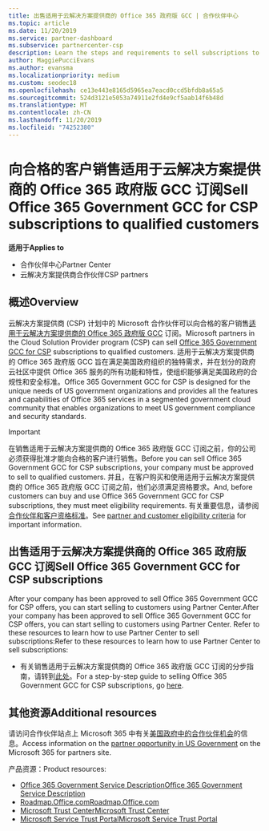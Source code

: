 ```yaml
---
title: 出售适用于云解决方案提供商的 Office 365 政府版 GCC | 合作伙伴中心
ms.topic: article
ms.date: 11/20/2019
ms.service: partner-dashboard
ms.subservice: partnercenter-csp
description: Learn the steps and requirements to sell subscriptions to Office 365 Government GCC for CSP to qualified United States government customers or contractors.
author: MaggiePucciEvans
ms.author: evansma
ms.localizationpriority: medium
ms.custom: seodec18
ms.openlocfilehash: ce13e443e8165d5965ea7eacd0ccd5bfdb8a65a5
ms.sourcegitcommit: 524d3121e5053a74911e2fd4e9cf5aab14f6b48d
ms.translationtype: MT
ms.contentlocale: zh-CN
ms.lasthandoff: 11/20/2019
ms.locfileid: "74252380"
---
```

# <a name="sell-office-365-government-gcc-for-csp-subscriptions-to-qualified-customers"></a><span data-ttu-id="e3323-103">向合格的客户销售适用于云解决方案提供商的 Office 365 政府版 GCC 订阅</span><span class="sxs-lookup"><span data-stu-id="e3323-103">Sell Office 365 Government GCC for CSP subscriptions to qualified customers</span></span>

<span data-ttu-id="e3323-104">**适用于**</span><span class="sxs-lookup"><span data-stu-id="e3323-104">**Applies to**</span></span>

-  <span data-ttu-id="e3323-105">合作伙伴中心</span><span class="sxs-lookup"><span data-stu-id="e3323-105">Partner Center</span></span>
-  <span data-ttu-id="e3323-106">云解决方案提供商合作伙伴</span><span class="sxs-lookup"><span data-stu-id="e3323-106">CSP partners</span></span>


## <a name="overview"></a><span data-ttu-id="e3323-107">概述</span><span class="sxs-lookup"><span data-stu-id="e3323-107">Overview</span></span>

<span data-ttu-id="e3323-108">云解决方案提供商 (CSP) 计划中的 Microsoft 合作伙伴可以向合格的客户销售[适用于云解决方案提供商的 Office 365 政府版 GCC](https://www.microsoft.com/microsoft-365/partners/governmentforCSP) 订阅。</span><span class="sxs-lookup"><span data-stu-id="e3323-108">Microsoft partners in the Cloud Solution Provider program (CSP) can sell [Office 365 Government GCC for CSP](https://www.microsoft.com/microsoft-365/partners/governmentforCSP) subscriptions to qualified customers.</span></span> <span data-ttu-id="e3323-109">适用于云解决方案提供商的 Office 365 政府版 GCC 旨在满足美国政府组织的独特需求，并在划分的政府云社区中提供 Office 365 服务的所有功能和特性，使组织能够满足美国政府的合规性和安全标准。</span><span class="sxs-lookup"><span data-stu-id="e3323-109">Office 365 Government GCC for CSP is designed for the unique needs of US government organizations and provides all the features and capabilities of Office 365 services in a segmented government cloud community that enables organizations to meet US government compliance and security standards.</span></span> 

>[!IMPORTANT] 
><span data-ttu-id="e3323-110">在销售适用于云解决方案提供商的 Office 365 政府版 GCC 订阅之前，你的公司必须获得批准才能向合格的客户进行销售。</span><span class="sxs-lookup"><span data-stu-id="e3323-110">Before you can sell Office 365 Government GCC for CSP subscriptions, your company must be approved to sell to qualified customers.</span></span> <span data-ttu-id="e3323-111">并且，在客户购买和使用适用于云解决方案提供商的 Office 365 政府版 GCC 订阅之前，他们必须满足资格要求。</span><span class="sxs-lookup"><span data-stu-id="e3323-111">And, before customers can buy and use Office 365 Government GCC for CSP subscriptions, they must meet eligibility requirements.</span></span> <span data-ttu-id="e3323-112">有关重要信息，请参阅[合作伙伴和客户资格标准](csp-gcc-validate.md)。</span><span class="sxs-lookup"><span data-stu-id="e3323-112">See [partner and customer eligibility criteria](csp-gcc-validate.md) for important information.</span></span>


## <a name="sell-office-365-government-gcc-for-csp-subscriptions"></a><span data-ttu-id="e3323-113">出售适用于云解决方案提供商的 Office 365 政府版 GCC 订阅</span><span class="sxs-lookup"><span data-stu-id="e3323-113">Sell Office 365 Government GCC for CSP subscriptions</span></span>

<span data-ttu-id="e3323-114">After your company has been approved to sell Office 365 Government GCC for CSP offers, you can start selling to customers using Partner Center.</span><span class="sxs-lookup"><span data-stu-id="e3323-114">After your company has been approved to sell Office 365 Government GCC for CSP offers, you can start selling to customers using Partner Center.</span></span> <span data-ttu-id="e3323-115">Refer to these resources to learn how to use Partner Center to sell subscriptions:</span><span class="sxs-lookup"><span data-stu-id="e3323-115">Refer to these resources to learn how to use Partner Center to sell subscriptions:</span></span> 

-   <span data-ttu-id="e3323-116">有关销售适用于云解决方案提供商的 Office 365 政府版 GCC 订阅的分步指南，请转到[此处](https://go.microsoft.com/fwlink/?linkid=2007323)。</span><span class="sxs-lookup"><span data-stu-id="e3323-116">For a step-by-step guide to selling Office 365 Government GCC for CSP subscriptions, go [here](https://go.microsoft.com/fwlink/?linkid=2007323).</span></span>  


## <a name="additional-resources"></a><span data-ttu-id="e3323-117">其他资源</span><span class="sxs-lookup"><span data-stu-id="e3323-117">Additional resources</span></span>

<span data-ttu-id="e3323-118">请访问合作伙伴站点上 Microsoft 365 中有关[美国政府中的合作伙伴机会](https://www.microsoft.com/microsoft-365/partners/governmentforCSP)的信息。</span><span class="sxs-lookup"><span data-stu-id="e3323-118">Access information on the [partner opportunity in US Government](https://www.microsoft.com/microsoft-365/partners/governmentforCSP) on the Microsoft 365 for partners site.</span></span>

<span data-ttu-id="e3323-119">产品资源：</span><span class="sxs-lookup"><span data-stu-id="e3323-119">Product resources:</span></span>

- [<span data-ttu-id="e3323-120">Office 365 Government Service Description</span><span class="sxs-lookup"><span data-stu-id="e3323-120">Office 365 Government Service Description</span></span>](https://technet.microsoft.com/library/mt774581.aspx)
- [<span data-ttu-id="e3323-121">Roadmap.Office.com</span><span class="sxs-lookup"><span data-stu-id="e3323-121">Roadmap.Office.com</span></span>](https://products.office.com/business/office-365-roadmap)
- [<span data-ttu-id="e3323-122">Microsoft Trust Center</span><span class="sxs-lookup"><span data-stu-id="e3323-122">Microsoft Trust Center</span></span>](https://www.microsoft.com/TrustCenter/)
- [<span data-ttu-id="e3323-123">Microsoft Service Trust Portal</span><span class="sxs-lookup"><span data-stu-id="e3323-123">Microsoft Service Trust Portal</span></span>](https://aka.ms/STP)

